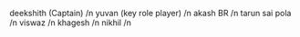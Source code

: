 deekshith (Captain) /n
yuvan (key role player) /n
akash BR /n
tarun sai pola /n
viswaz /n
khagesh /n
nikhil /n
